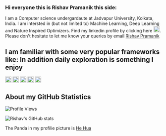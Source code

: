 
### Hi everyone this is Rishav Pramanik this side:
I am a Computer science undergardaute at Jadvapur University, Kolkata, India. I am intersted in (but not limited to) Machine Learning, Deep Learning and Nature Inspired Optimizers. Find my linkedin profile by clicking here [<img src='https://img.shields.io/badge/LinkedIn-0077B5?style=for-the-badge&logo=linkedin&logoColor=white' alt='linkedin' height='20'>](https://www.linkedin.com/in/rishavpramanik/). Please don't hesitate to let me know your queries by email [Rishav Pramanik](mailto:rishavpramanik@gmail.com?subject=[GitHub]%20Source%20Han%20Sans)
## I am familiar with some very popular frameworks like: In addition daily exploration is something I enjoy
[<img src='https://img.shields.io/badge/PyTorch-EE4C2C?style=for-the-badge&logo=PyTorch&logoColor=white' alt='PyTorch' height='20'>](https://pytorch.org/)  [<img src='https://img.shields.io/badge/Keras-D00000?style=for-the-badge&logo=Keras&logoColor=white' alt='linkedin' height='20'>](https://keras.io/)  [<img src='https://img.shields.io/badge/scikit_learn-F7931E?style=for-the-badge&logo=scikit-learn&logoColor=white' alt='SciKit Learn' height='20'>](https://scikit-learn.org/stable/)  [<img src='https://img.shields.io/badge/Numpy-777BB4?style=for-the-badge&logo=numpy&logoColor=white' alt='Numpy' height='20'>](https://numpy.org/)  [<img src='https://img.shields.io/badge/Pandas-2C2D72?style=for-the-badge&logo=pandas&logoColor=white' alt='Pandas' height='20'>](https://pandas.pydata.org/)
## About my GitHub Statistics
![Profile Views](https://komarev.com/ghpvc/?username=rishavpramanik&color=blue)


![Rishav's GitHub stats](https://github-readme-stats.vercel.app/api?username=rishavpramanik&show_icons=true&theme=cobalt&count_private=true)

The Panda in my profilie picture is [He Hua](http://www.panda.org.cn/english/news/news/2021-03-15/8568.html)
